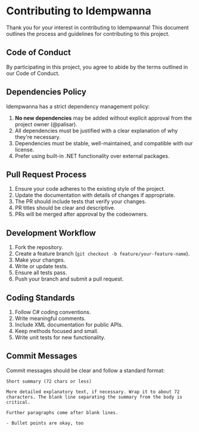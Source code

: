 # Contributing to Idempwanna

Thank you for your interest in contributing to Idempwanna! This document outlines the process and guidelines for contributing to this project.

## Code of Conduct

By participating in this project, you agree to abide by the terms outlined in our Code of Conduct.

## Dependencies Policy

Idempwanna has a strict dependency management policy:

1. **No new dependencies** may be added without explicit approval from the project owner (@palisar).
2. All dependencies must be justified with a clear explanation of why they're necessary.
3. Dependencies must be stable, well-maintained, and compatible with our license.
4. Prefer using built-in .NET functionality over external packages.

## Pull Request Process

1. Ensure your code adheres to the existing style of the project.
2. Update the documentation with details of changes if appropriate.
3. The PR should include tests that verify your changes.
4. PR titles should be clear and descriptive.
5. PRs will be merged after approval by the codeowners.

## Development Workflow

1. Fork the repository.
2. Create a feature branch (`git checkout -b feature/your-feature-name`).
3. Make your changes.
4. Write or update tests.
5. Ensure all tests pass.
6. Push your branch and submit a pull request.

## Coding Standards

1. Follow C# coding conventions.
2. Write meaningful comments.
3. Include XML documentation for public APIs.
4. Keep methods focused and small.
5. Write unit tests for new functionality.

## Commit Messages

Commit messages should be clear and follow a standard format:

```
Short summary (72 chars or less)

More detailed explanatory text, if necessary. Wrap it to about 72
characters. The blank line separating the summary from the body is
critical.

Further paragraphs come after blank lines.

- Bullet points are okay, too
```
